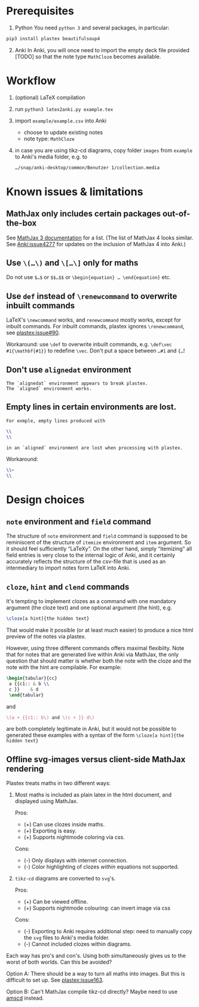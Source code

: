 # Prerequisites

1. Python
You need `python 3` and several packages, in particular:
    
```bash
pip3 install plastex beautifulsoup4
``` 

2. Anki
In Anki, you will once need to import the empty deck file provided [TODO] so that the note type `MathCloze` becomes available.

# Workflow

1. (optional) LaTeX compilation
2. run `python3 latex2anki.py example.tex`
3. import `example/example.csv` into Anki

   - choose to update existing notes
   - note type: `MathCloze`
   
4. in case you are using tikz-cd diagrams, copy folder `images` from `example` to Anki's media folder, e.g. to
   ```bash
   …/snap/anki-desktop/common/Benutzer 1/collection.media
   ```
   
# Known issues & limitations
    
## MathJax only includes certain packages out-of-the-box
   See  [MathJax 3 documentation](https://docs.mathjax.org/en/v3.0/input/tex/extensions/ams.html ) for a list. (The list of MathJax 4 looks similar.  See [Anki:issue4277](https://github.com/ankitects/anki/issues/4277) for updates on the inclusion of MathJax 4 into Anki.)
        
## Use `\(…\)` and `\[…\]` only for maths
Do not use `$…$` or `$$…$$` or `\begin{equation} … \end{equation}` etc. 
    
## Use `def` instead of `\renewcommand` to overwrite inbuilt commands
   LaTeX's `\newcommand` works, and `renewcommand` mostly works, except for inbuilt commands.
   For inbuilt commands, plastex ignores `\renewcommand`, see [plastex:issue#90](https://github.com/plastex/plastex/issues/90).
        
   Workaround:  use `\def` to overwrite inbuilt commands, e.g.
     `\def\vec #1{\mathbf{#1}}`
  to redefine `\vec`.  Don't put  a space between  `…#1` and `{…`!

## Don't use `alignedat` environment
    The `alignedat` environment appears to break plastex.
    The `aligned` environment works.

## Empty lines in certain environments are lost.
    For exmple, empty lines produced with 

```latex
\\
\\  
```
    in an `aligned` environment are lost when processing with plastex.
Workaround:
```latex
\\~
\\
```
# Design choices
   
## `note` environment and `field` command

The structure of `note` environment and `field` command is supposed to be reminiscent of the structure of `itemize` environment and `item` argument.  So it should feel sufficiently “LaTeXy”.  On the other hand, simply “itemizing” all field entries is very close to the internal logic of Anki, and it certainly accurately reflects the structure of the csv-file that is used as an intermediary to import notes form LaTeX into Anki.
 
## `cloze`, `hint` and `clend` commands

It's tempting to implement clozes as a command with one mandatory argument (the cloze text) and one optional argument (the hint), e.g.

``` latex
\cloze[a hint]{the hidden text}
```
That would make it possible (or at least much easier) to produce a nice html preview of the notes via plastex. 

However, using three different commands offers maximal flexibilty.
Note that for notes that are generated live within Anki via MathJax, the only question that should matter is whether both the note with the cloze and the note with the hint are compilable.  For example:

```latex
\begin{tabular}{cc}
 a {{c1:: & b \\
 c }}    & d 
 \end{tabular}
```
and 

``` latex
\(a + {{c1:: b\) and \(c + }} d\)
```
are both completely legitimate in Anki, but it would not be possible to generated these examples with a syntax of the form `\cloze[a hint]{the hidden text}`
   
## Offline svg-images versus client-side MathJax rendering

Plastex treats maths in two different ways:

1. Most maths is included as plain latex in the html document, and displayed using MathJax.

   Pros:
    - (+) Can use clozes inside maths.  
    - (+) Exporting is easy.
    - (+) Supports nightmode coloring via css.
    
    Cons:
    - (-) Only displays with internet connection.
    - (-) Color highlighting of clozes *within* equations not supported.
    
2. `tikz-cd` diagrams are converted to `svg`'s.

    Pros: 
    - (+) Can be viewed offline.
    - (+) Supports nightmode colouring: can invert image via css
    
    Cons:  
    - (-) Exporting to Anki requires additional step: need to manually copy the `svg` files to Anki's media folder.
    - (-) Cannot included clozes within diagrams.     

Each way has pro's and con's.  Using both simultaneously gives us to the worst of both worlds.  Can this be avoided?
  
Option A: There should be a way to turn all maths into images.  But this is difficult to set up.  See
  [plastex:issue163](https://github.com/plastex/plastex/issues/163).
  
Option B: Can't MathJax compile tikz-cd directly?  Maybe need to use [amscd](https://docs.mathjax.org/en/latest/input/tex/extensions/amscd.html) instead.

